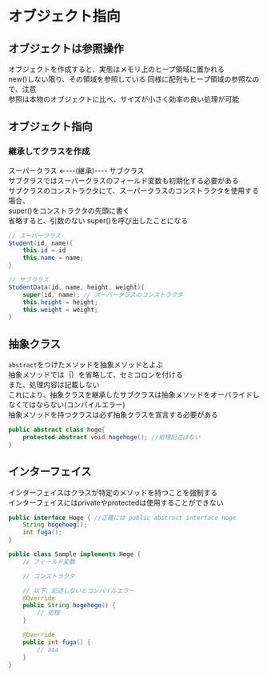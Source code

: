 # オブジェクト指向

## オブジェクトは参照操作

オブジェクトを作成すると、実態はメモリ上のヒープ領域に置かれる  
new()しない限り、その領域を参照している
同様に配列もヒープ領域の参照なので、注意  
参照は本物のオブジェクトに比べ、サイズが小さく効率の良い処理が可能

## オブジェクト指向

### 継承してクラスを作成

スーパークラス ←---(継承)---- サブクラス  
サブクラスではスーパークラスのフィールド変数も初期化する必要がある  
サブクラスのコンストラクタにて、スーパークラスのコンストラクタを使用する場合、  
super()をコンストラクタの先頭に書く  
省略すると、引数のない super()を呼び出したことになる

```java
// スーパークラス
Student(id, name){
    this.id = id
    this.name = name;
}

// サブクラス
StudentData(id, name, height, weight){
    super(id, name); // スーパークラスのコンストラクタ
    this.height = height;
    this.weight = weight;
}
```

## 抽象クラス

`abstract`をつけたメソッドを抽象メソッドとよぶ  
抽象メソッドでは｛｝を省略して、セミコロンを付ける  
また、処理内容は記載しない  
これにより、抽象クラスを継承したサブクラスは抽象メソッドをオーバライドしなくてはならない(コンパイルエラー)  
抽象メソッドを持つクラスは必ず抽象クラスを宣言する必要がある

```java
public abstract class hoge{
    protected abstract void hogehoge(); //処理記述はない
}
```


## インターフェイス
インターフェイスはクラスが特定のメソッドを持つことを強制する  
インターフェイスにはprivateやprotectedは使用することができない  

```java
public interface Hoge { //正確には public abstract interface Hoge
    String hogehoeg();
    int fuga();
}

public class Sample implements Hoge {
    // フィールド変数

    // コンストラクタ

    // 以下、記述しないとコンパイルエラー
    @Override
    public String hogehoge() {
        // 処理
    }

    @Override
    public int fuga() {
        // aaa
    }
}
```